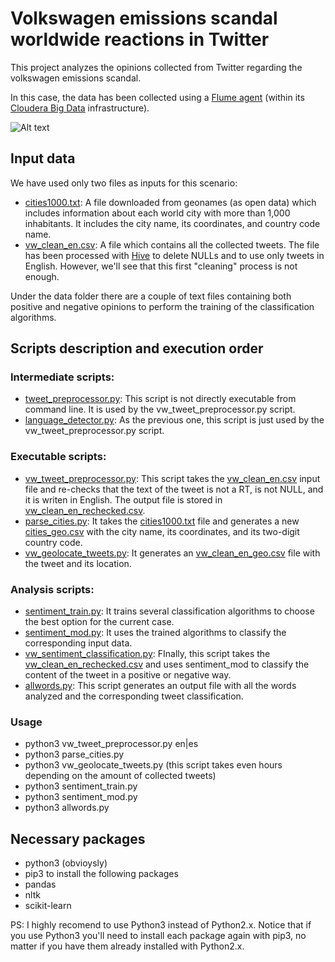 # Volkswagen emissions scandal worldwide reactions in Twitter

This project analyzes the opinions collected from Twitter regarding the volkswagen emissions scandal.

In this case, the data has been collected using a [Flume agent](http://blog.cloudera.com/blog/2012/10/analyzing-twitter-data-with-hadoop-part-2-gathering-data-with-flume/) (within its [Cloudera Big Data](http://www.cloudera.com/content/cloudera/en/home.html) infrastructure).

![Alt text](http://blog.cloudera.com/wp-content/uploads/2012/10/fig.png "Flume agent collecting tweets from Twitter")

## Input data
We have used only two files as inputs for this scenario:
* [cities1000.txt](input/cities1000.txt): A file downloaded from geonames (as open data) which includes information about each world city with more than 1,000 inhabitants. It includes the city name, its coordinates, and country code name.
* [vw_clean_en.csv](input/vw_clean_en.csv): A file which contains all the collected tweets. The file has been processed with [Hive](https://hive.apache.org/) to delete NULLs and to use only tweets in English. However, we'll see that this first "cleaning" process is not enough.

Under the data folder there are a couple of text files containing both positive and negative opinions to perform the training of the classification algorithms.

## Scripts description and execution order
### Intermediate scripts:
* [tweet_preprocessor.py](tweet_preprocessor.py): This script is not directly executable from command line. It is used by the vw_tweet_preprocessor.py script.
* [language_detector.py](language_detector.py): As the previous one, this script is just used by the vw_tweet_preprocessor.py script.

### Executable scripts:
* [vw_tweet_preprocessor.py](vw_tweet_preprocessor.py): This script takes the [vw_clean_en.csv](input/vw_clean_en.csv) input file and re-checks that the text of the tweet is not a RT, is not NULL, and it is writen in English. The output file is stored in [vw_clean_en_rechecked.csv](output/vw_clean_en_rechecked.csv).
* [parse_cities.py](parse_cities.py): It takes the [cities1000.txt](input/cities1000.txt) file and generates a new [cities_geo.csv](output/cities_geo.csv) with the city name, its coordinates, and its two-digit country code.
* [vw_geolocate_tweets.py](vw_geolocate_tweets.py): It generates an [vw_clean_en_geo.csv](output/vw_clean_en_geo.csv) file with the tweet and its location.

### Analysis scripts:
* [sentiment_train.py](sentiment_train.py): It trains several classification algorithms to choose the best option for the current case.
* [sentiment_mod.py](sentiment_mod.py): It uses the trained algorithms to classify the corresponding input data.
* [vw_sentiment_classification.py](vw_sentiment_classification.py): FInally, this script takes the [vw_clean_en_rechecked.csv](output/vw_clean_en_rechecked.csv) and uses sentiment_mod to classify the content of the tweet in a positive or negative way.
* [allwords.py](allwords.py): This script generates an output file with all the words analyzed and the corresponding tweet classification.

### Usage
* python3 vw_tweet_preprocessor.py en|es
* python3 parse_cities.py
* python3 vw_geolocate_tweets.py (this script takes even hours depending on the amount of collected tweets)
* python3 sentiment_train.py
* python3 sentiment_mod.py
* python3 allwords.py

## Necessary packages
* python3 (obvioysly)
* pip3 to install the following packages
* pandas
* nltk
* scikit-learn
 
PS: I highly recomend to use Python3 instead of Python2.x. Notice that if you use Python3 you'll need to install each package again with pip3, no matter if you have them already installed with Python2.x.
